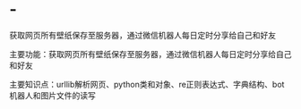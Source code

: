 # -
获取网页所有壁纸保存至服务器，通过微信机器人每日定时分享给自己和好友

主要功能：获取网页所有壁纸保存至服务器，通过微信机器人每日定时分享给自己和好友

主要知识点：urllib解析网页、python类和对象、re正则表达式、字典结构、bot机器人和图片文件的读写
